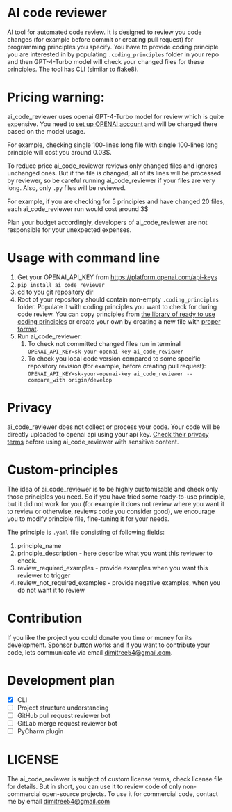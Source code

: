 # AI code reviewer
AI tool for automated code review. It is designed to review you code changes (for example before commit or creating pull request) for programming principles you specify. You have to provide coding principle you are interested in by populating `.coding_principles` folder in your repo and then GPT-4-Turbo model will check your changed files for these principles. The tool has CLI (similar to flake8).

# Pricing warning:
ai_code_reviewer uses openai GPT-4-Turbo model for review which is quite expensive. You need to [set up OPENAI account](https://platform.openai.com) and will be charged there based on the model usage.

For example, checking single 100-lines long file with single 100-lines long principle will cost you around 0.03$. 

To reduce price ai_code_reviewer reviews only changed files and ignores unchanged ones. But if the file is changed, all of its lines will be processed by reviewer, so be careful running ai_code_reviewer if your files are very long. Also, only `.py` files will be reviewed.

For example, if you are checking for 5 principles and have changed 20 files, each ai_code_reviewer run would cost around 3$

Plan your budget accordingly, developers of ai_code_reviewer are not responsible for your unexpected expenses.

# Usage with command line
1. Get your OPENAI_API_KEY from https://platform.openai.com/api-keys
2. `pip install ai_code_reviewer`
3. cd to you git repository dir
4. Root of your repository should contain non-empty `.coding_principles` folder. Populate it with coding principles you want to check for during code review. You can copy principles from [the library of ready to use coding principles](https://github.com/dimitree54/ai_code_reviewer/tree/main/.coding_principles) or create your own by creating a new file with [proper format](https://github.com/dimitree54/ai_code_reviewer/blob/main/README.md#custom-principles).
5. Run ai_code_reviewer:
   1. To check not committed changed files run in terminal `OPENAI_API_KEY=sk-your-openai-key ai_code_reviewer`
   2. To check you local code version compared to some specific repository revision (for example, before creating pull request): `OPENAI_API_KEY=sk-your-openai-key ai_code_reviewer --compare_with origin/develop`

# Privacy
ai_code_reviewer does not collect or process your code. Your code will be directly uploaded to openai api using your api key. [Check their privacy terms](https://openai.com/policies/business-terms) before using ai_code_reviewer with sensitive content.

# Custom-principles
The idea of ai_code_reviewer is to be highly customisable and check only those principles you need. So if you have tried some ready-to-use principle, but it did not work for you (for example it does not review where you want it to review or otherwise, reviews code you consider good), we encourage you to modify principle file, fine-tuning it for your needs.

The principle is `.yaml` file consisting of following fields:
1. principle_name
2. principle_description - here describe what you want this reviewer to check.
3. review_required_examples - provide examples when you want this reviewer to trigger
4. review_not_required_examples - provide negative examples, when you do not want it to review

# Contribution
If you like the project you could donate you time or money for its development. [Sponsor button](https://github.com/sponsors/dimitree54) works and if you want to contribute your code, lets communicate via email dimitree54@gmail.com.

# Development plan
- [x] CLI
- [ ] Project structure understanding
- [ ] GitHub pull request reviewer bot
- [ ] GitLab merge request reviewer bot
- [ ] PyCharm plugin

# LICENSE
The ai_code_reviewer is subject of custom license terms, check license file for details. But in short, you can use it to review code of only non-commercial open-source projects. To use it for commercial code, contact me by email dimitree54@gmail.com
